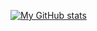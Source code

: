 [![My GitHub stats](https://github-readme-stats.vercel.app/api?username=AdrianMosnegutu)](https://github.com/anuraghazra/github-readme-stats)
